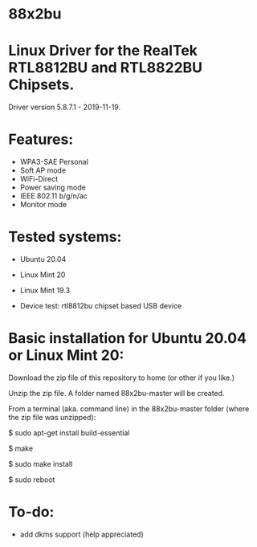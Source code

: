 # 88x2bu

# Linux Driver for the RealTek RTL8812BU and RTL8822BU Chipsets.

Driver version 5.8.7.1 - 2019-11-19.

# Features:

- WPA3-SAE Personal
- Soft AP mode
- WiFi-Direct
- Power saving mode
- IEEE 802.11 b/g/n/ac
- Monitor mode

# Tested systems:

- Ubuntu 20.04
- Linux Mint 20
- Linux Mint 19.3

- Device test: rtl8812bu chipset based USB device

# Basic installation for Ubuntu 20.04 or Linux Mint 20:

Download the zip file of this repository to home (or other if you like.)

Unzip the zip file. A folder named 88x2bu-master will be created.

From a terminal (aka. command line) in the 88x2bu-master folder (where the zip file was unzipped):

$ sudo apt-get install build-essential

$ make

$ sudo make install

$ sudo reboot

# To-do:

- add dkms support (help appreciated)

